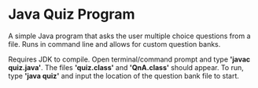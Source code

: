 # Java Quiz Program
A simple Java program that asks the user multiple choice questions from a file.
Runs in command line and allows for custom question banks.

Requires JDK to compile. Open terminal/command prompt and type **'javac quiz.java'**.
The files **'quiz.class'** and **'QnA.class'** should appear.
To run, type **'java quiz'** and input the location of the question bank file to start.
